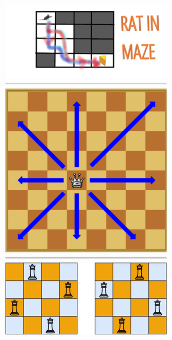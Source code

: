 <img src="Images/rat.png" width="1350"/>
<hr>
<p align="center">
<img src="Images/image-98.png" width="750"/>
  </p>
<hr>
<p align="center">
<img src="Images/queens.jpg" width="750"/>
  </p>
